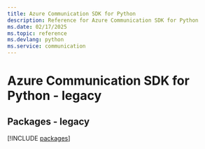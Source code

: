 ```yaml
---
title: Azure Communication SDK for Python
description: Reference for Azure Communication SDK for Python
ms.date: 02/17/2025
ms.topic: reference
ms.devlang: python
ms.service: communication
---
```

# Azure Communication SDK for Python - legacy
## Packages - legacy
[!INCLUDE [packages](communication-index.md)]